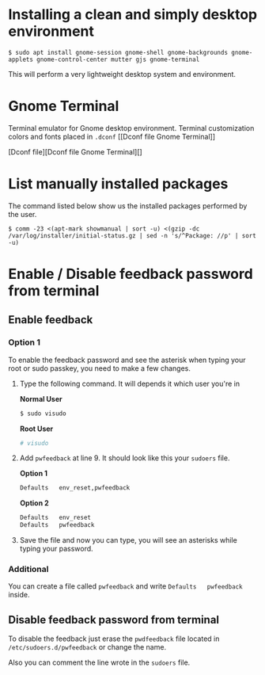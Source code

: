 # Installing a clean and simply desktop environment

`$ sudo apt install gnome-session gnome-shell gnome-backgrounds gnome-applets gnome-control-center mutter gjs gnome-terminal` 

This will perform a very lightweight desktop system and environment.

# Gnome Terminal

Terminal emulator for Gnome desktop environment. Terminal customization colors and fonts placed in `.dconf` [[Dconf file Gnome Terminal]]

[Dconf file][Dconf file Gnome Terminal][]

# List manually installed packages

The command listed below show us the installed packages performed by the user.

`$ comm -23 <(apt-mark showmanual | sort -u) <(gzip -dc /var/log/installer/initial-status.gz | sed -n 's/^Package: //p' | sort -u)`

# Enable / Disable feedback password from terminal

## Enable feedback

### Option 1

To enable the feedback password and see the asterisk when typing your root or sudo passkey, you need to make a few changes.

1. Type the following command. It will depends it which user you're in
	
	**Normal User**
	```bash
	$ sudo visudo
	```

	**Root User**
	```bash
	# visudo
	```

2. Add `pwfeedback` at line 9. It should look like this your `sudoers` file.

	**Option 1**
	```bash
	Defaults   env_reset,pwfeedback
	```

	**Option 2**
	```bash
	Defaults   env_reset
	Defaults   pwfeedback
	```

3. Save the file and now you can type, you will see an asterisks while typing your password.

### Additional 

You can create a file called `pwfeedback` and write `Defaults   pwfeedback` inside.

## Disable feedback password from terminal

To disable the feedback just erase the `pwdfeedback` file located in `/etc/sudoers.d/pwfeedback` or change the name. 

Also you can comment the line wrote in the `sudoers` file.